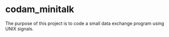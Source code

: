# codam_minitalk
The purpose of this project is to code a small data exchange program using UNIX signals.
